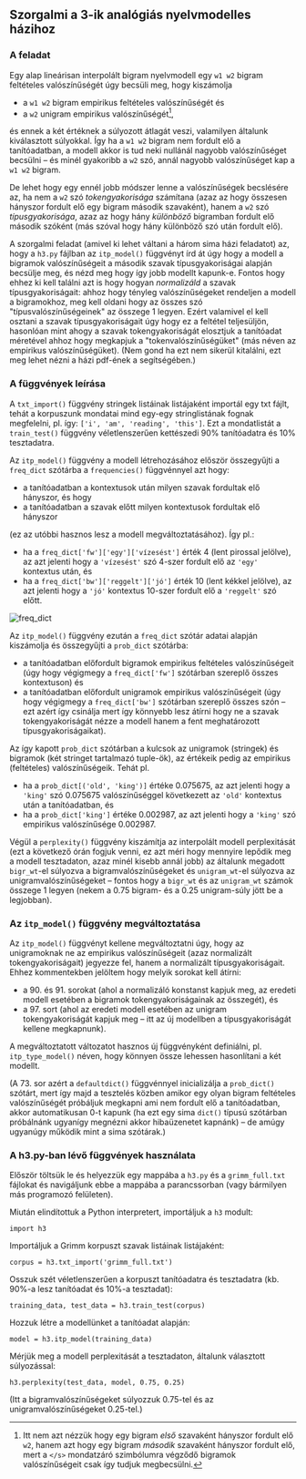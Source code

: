 ## Szorgalmi a 3-ik analógiás nyelvmodelles házihoz

### A feladat
Egy alap lineárisan interpolált bigram nyelvmodell egy `w1 w2` bigram feltételes valószínűségét úgy becsüli meg, hogy kiszámolja

- a `w1 w2` bigram empirikus feltételes valószínűségét és
- a `w2` unigram empirikus valószínűségét[^1],

és ennek a két értéknek a súlyozott átlagát veszi, valamilyen általunk kiválasztott súlyokkal. Így ha a `w1 w2` bigram nem fordult elő a tanítóadatban, a modell akkor is tud neki nullánál nagyobb valószínűséget becsülni – és minél gyakoribb a `w2` szó, annál nagyobb valószínűséget kap a `w1 w2` bigram.

De lehet hogy egy ennél jobb módszer lenne a valószínűségek becslésére az, ha nem a `w2` szó _tokengyakorisága_ számítana (azaz az hogy összesen hányszor fordult elő egy bigram második szavaként), hanem a `w2` szó _típusgyakorisága_, azaz az hogy hány _különböző_ bigramban fordult elő második szóként (más szóval hogy hány különböző szó után fordult elő).

A szorgalmi feladat (amivel ki lehet váltani a három sima házi feladatot) az, hogy a `h3.py` fájlban az `itp_model()` függvényt írd át úgy hogy a modell a bigramok valószínűségeit a második szavak típusgyakoriságai alapján becsülje meg, és nézd meg hogy így jobb modellt kapunk-e. Fontos hogy ehhez ki kell találni azt is hogy hogyan _normalizáld_ a szavak típusgyakoriságait: ahhoz hogy tényleg valószínűségeket rendeljen a modell a bigramokhoz, meg kell oldani hogy az összes szó "típusvalószínűségeinek" az összege 1 legyen. Ezért valamivel el kell osztani a szavak típusgyakoriságait úgy hogy ez a feltétel teljesüljön, hasonlóan mint ahogy a szavak tokengyakoriságát elosztjuk a tanítóadat méretével ahhoz hogy megkapjuk a "tokenvalószínűségüket" (más néven az empirikus valószínűségüket). (Nem gond ha ezt nem sikerül kitalálni, ezt meg lehet nézni a házi pdf-ének a segítségében.)

[^1]: Itt nem azt nézzük hogy egy bigram _első_ szavaként hányszor fordult elő `w2`, hanem azt hogy egy bigram _második_ szavaként hányszor fordult elő, mert a `</s>` mondatzáró szimbólumra végződő bigramok valószínűségeit csak így tudjuk megbecsülni.

### A függvények leírása

A `txt_import()` függvény stringek listáinak listájaként importál egy txt fájlt, tehát a korpuszunk mondatai mind egy-egy stringlistának fognak megfelelni, pl. így: `['i', 'am', 'reading', 'this']`. Ezt a mondatlistát a `train_test()` függvény véletlenszerűen kettészedi 90% tanítóadatra és 10% tesztadatra.

Az `itp_model()` függvény a modell létrehozásához először összegyűjti a `freq_dict` szótárba a `frequencies()` függvénnyel azt hogy:

- a tanítóadatban a kontextusok után milyen szavak fordultak elő hányszor, és hogy
- a tanítóadatban a szavak előtt milyen kontextusok fordultak elő hányszor

(ez az utóbbi hasznos lesz a modell megváltoztatásához). Így pl.:
- ha a `freq_dict['fw']['egy']['vízesést']` érték 4 (lent pirossal jelölve), az azt jelenti hogy a `'vízesést'` szó 4-szer fordult elő az `'egy'` kontextus után, és
- ha a `freq_dict['bw']['reggelt']['jó']` érték 10 (lent kékkel jelölve), az azt jelenti hogy a `'jó'` kontextus 10-szer fordult elő a `'reggelt'` szó előtt.

![freq_dict](https://github.com/matyaslagos/anmod/assets/47662384/b96ba226-10c4-4d86-8c77-8005019fe5f1)

Az `itp_model()` függvény ezután a `freq_dict` szótár adatai alapján kiszámolja és összegyűjti a `prob_dict` szótárba:
- a tanítóadatban előfordult bigramok empirikus feltételes valószínűségeit (úgy hogy végigmegy a `freq_dict['fw']` szótárban szereplő összes kontextuson) és
- a tanítóadatban előfordult unigramok empirikus valószínűségeit (úgy hogy végigmegy a `freq_dict['bw']` szótárban szereplő összes szón – ezt azért így csinálja mert így könnyebb lesz átírni hogy ne a szavak tokengyakoriságát nézze a modell hanem a fent meghatározott típusgyakoriságaikat).

Az így kapott `prob_dict` szótárban a kulcsok az unigramok (stringek) és bigramok (két stringet tartalmazó tuple-ök), az értékeik pedig az empirikus (feltételes) valószínűségeik. Tehát pl.
- ha a `prob_dict[('old', 'king')]` értéke 0.075675, az azt jelenti hogy a `'king'` szó 0.075675 valószínűséggel következett az `'old'` kontextus után a tanítóadatban, és
- ha a `prob_dict['king']` értéke 0.002987, az azt jelenti hogy a `'king'` szó empirikus valószínűsége 0.002987.

Végül a `perplexity()` függvény kiszámítja az interpolált modell perplexitását (ezt a következő órán fogjuk venni, ez azt méri hogy mennyire lepődik meg a modell tesztadaton, azaz minél kisebb annál jobb) az általunk megadott `bigr_wt`-el súlyozva a bigramvalószínűségeket és `unigram_wt`-el súlyozva az unigramvalószínűségeket – fontos hogy a `bigr_wt` és az `unigram_wt` számok összege 1 legyen (nekem a 0.75 bigram- és a 0.25 unigram-súly jött be a legjobban).

### Az `itp_model()` függvény megváltoztatása

Az `itp_model()` függvényt kellene megváltoztatni úgy, hogy az unigramoknak ne az empirikus valószínűségeit (azaz normalizált tokengyakoriságait) jegyezze fel, hanem a normalizált típusgyakoriságait. Ehhez kommentekben jelöltem hogy melyik sorokat kell átírni:

- a 90. és 91. sorokat (ahol a normalizáló konstanst kapjuk meg, az eredeti modell esetében a bigramok tokengyakoriságainak az összegét), és
- a 97. sort (ahol az eredeti modell esetében az unigram tokengyakoriságát kapjuk meg – itt az új modellben a típusgyakoriságát kellene megkapnunk).

A megváltoztatott változatot hasznos új függvényként definiálni, pl. `itp_type_model()` néven, hogy könnyen össze lehessen hasonlítani a két modellt.

(A 73. sor azért a `defaultdict()` függvénnyel inicializálja a `prob_dict()` szótárt, mert így majd a tesztelés közben amikor egy olyan bigram feltételes valószínűségét próbáljuk megkapni ami nem fordult elő a tanítóadatban, akkor automatikusan 0-t kapunk (ha ezt egy sima `dict()` típusú szótárban próbálnánk ugyanígy megnézni akkor hibaüzenetet kapnánk) – de amúgy ugyanúgy működik mint a sima szótárak.)

### A h3.py-ban lévő függvények használata
Először töltsük le és helyezzük egy mappába a `h3.py` és a `grimm_full.txt` fájlokat és navigáljunk ebbe a mappába a parancssorban (vagy bármilyen más programozó felületen).

Miután elindítottuk a Python interpretert, importáljuk a `h3` modult:
```
import h3
```
Importáljuk a Grimm korpuszt szavak listáinak listájaként:
```
corpus = h3.txt_import('grimm_full.txt')
```
Osszuk szét véletlenszerűen a korpuszt tanítóadatra és tesztadatra (kb. 90%-a lesz tanítóadat és 10%-a tesztadat):
```
training_data, test_data = h3.train_test(corpus)
```
Hozzuk létre a modellünket a tanítóadat alapján:
```
model = h3.itp_model(training_data)
```
Mérjük meg a modell perplexitását a tesztadaton, általunk választott súlyozással:
```
h3.perplexity(test_data, model, 0.75, 0.25)
```
(Itt a bigramvalószínűségeket súlyozzuk 0.75-tel és az unigramvalószínűségeket 0.25-tel.)
